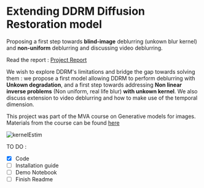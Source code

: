 # Extending DDRM Diffusion Restoration model 
Proposing a first step towards **blind-image** deblurring (unkown blur kernel) and **non-uniform** deblurring and discussing video deblurring.

Read the report : [Project Report](https://github.com/gabfstr/Diffusion_restoration_model/blob/main/DDRM_Extension_Project.pdf)

We wish to explore DDRM's limitations and bridge the gap towards solving them : we propose a first model allowing DDRM to perform deblurring with **Unkown degradation**, and a first step towards addressing **Non linear inverse problems** (Non uniform, real life blur) **with unkown kernel**. We also discuss extension to video deblurring and how to make use of the temporal dimension.

This project was part of the MVA course on Generative models for images. Materials from the course can be found [here](https://vdeborto.github.io/project/generative_modeling/)


![kernelEstim](https://github.com/gabfstr/Diffusion_restoration_model/assets/88781950/eaf5ca3d-7b03-41a4-8f26-69fc2bbc89eb)



TO DO :

- [x] Code
- [ ] Installation guide
- [ ] Demo Notebook
- [ ] Finish Readme
